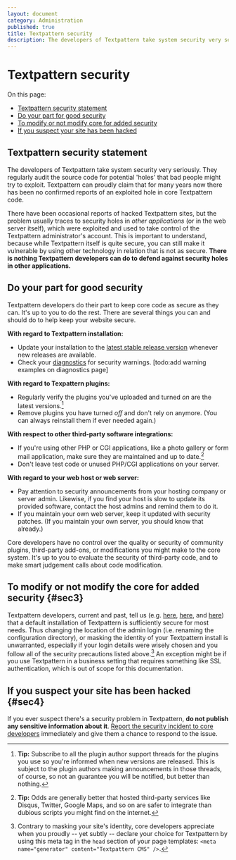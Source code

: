 ```yaml
---
layout: document
category: Administration
published: true
title: Textpattern security
description: The developers of Textpattern take system security very seriously.
---
```


# Textpattern security

On this page:

-   [Textpattern security statement](#sec1)
-   [Do your part for good security](#sec2)
-   [To modify or not modify core for added security](#sec3)
-   [If you suspect your site has been hacked](#sec4)

## Textpattern security statement

The developers of Textpattern take system security very seriously. They regularly audit the source code for potential 'holes' that bad people might try to exploit. Textpattern can proudly claim that for many years now there has been no confirmed reports of an exploited hole in core Textpattern code.

There have been occasional reports of hacked Textpattern sites, but the problem usually traces to security holes in *other applications* (or in the web server itself), which were exploited and used to take control of the Textpattern administrator's account. This is important to understand, because while Textpattern itself is quite secure, you can still make it vulnerable by using other technology in relation that is not as secure. **There is nothing Textpattern developers can do to defend against security holes in other applications.**

## Do your part for good security

Textpattern developers do their part to keep core code as secure as they
can. It's up to you to do the rest. There are several things you can and
should do to help keep your website secure.

**With regard to Textpattern installation:**

-   Update your installation to the [latest stable release
    version](https:/textpattern.com/download) whenever new releases
    are available.
-   Check your [diagnostics](administration/admin/diagnostics.textile)
    for security warnings. \[todo:add warning examples on diagnostics
    page\]

**With regard to Texpattern plugins:**

-   Regularly verify the plugins you've uploaded and turned *on* are the
    latest versions.[^1]
-   Remove plugins you have turned *off* and don't rely on anymore. (You
    can always reinstall them if ever needed again.)

**With respect to other third-party software integrations:**

-   If you're using other PHP or CGI applications, like a photo gallery
    or form mail application, make sure they are maintained and up to
    date.[^2]
-   Don't leave test code or unused PHP/CGI applications on your server.

**With regard to your web host or web server:**

-   Pay attention to security announcements from your hosting company or
    server admin. Likewise, if you find your host is slow to update its
    provided software, contact the host admins and remind them to do it.
-   If you maintain your own web server, keep it updated with
    security patches. (If you maintain your own server, you should know
    that already.)

Core developers have no control over the quality or security of
community plugins, third-party add-ons, or modifications you might make
to the core system. It's up to you to evaluate the security of
third-party code, and to make smart judgement calls about code
modification.

To modify or not modify the core for added security {#sec3}
---------------------------------------------------

Textpattern developers, current and past, tell us (e.g.
[here](http://forum.textpattern.com/viewtopic.php?pid=192807#p192807),
[here](http://forum.textpattern.com/viewtopic.php?pid=192818#p192818),
and
[here](http://forum.textpattern.com/viewtopic.php?pid=192827#p192827))
that a default installation of Textpattern is sufficiently secure for
most needs. Thus changing the location of the admin login (i.e. renaming
the configuration directory), or masking the identity of your
Textpattern install is unwarranted, especially if your login details
were wisely chosen and you follow all of the security precautions listed
above.[^3] An exception might be if you use Textpattern in a business
setting that requires something like SSL authentication, which is out of
scope for this documentation.

If you suspect your site has been hacked {#sec4}
----------------------------------------

If you ever suspect there's a security problem in Textpattern, **do not
publish any sensitive information about it**. [Report the security
incident to core developers](http://textpattern.com/security)
immediately and give them a chance to respond to the issue.

[^1]: **Tip:** Subscribe to all the plugin author support threads for
    the plugins you use so you're informed when new versions are
    released. This is subject to the plugin authors making announcements
    in those threads, of course, so not an guarantee you will be
    notified, but better than nothing.

[^2]: **Tip:** Odds are generally better that hosted third-party
    services like Disqus, Twitter, Google Maps, and so on are safer to
    integrate than dubious scripts you might find on the internet.

[^3]: Contrary to masking your site's identity, core developers
    appreciate when you proudly -- yet subtly -- declare your choice for
    Textpattern by using this meta tag in the `head` section of your
    page templates:
    `<meta name="generator" content="Textpattern CMS" />`.
